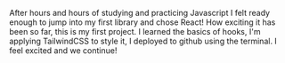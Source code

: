 After hours and hours of studying and practicing Javascript I felt ready enough to jump into my first library and chose React! How exciting it has been so far, this is my first project. I learned the basics of hooks, I'm applying TailwindCSS to style it, I deployed to github using the terminal. I feel excited and we continue!
